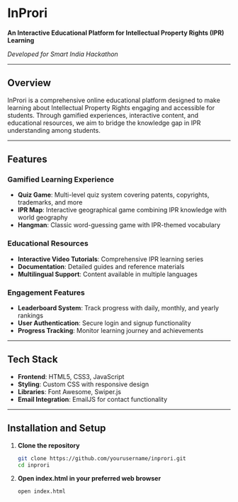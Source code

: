 # InProri

**An Interactive Educational Platform for Intellectual Property Rights (IPR) Learning**

*Developed for Smart India Hackathon*

---

## Overview

InProri is a comprehensive online educational platform designed to make learning about Intellectual Property Rights engaging and accessible for students. Through gamified experiences, interactive content, and educational resources, we aim to bridge the knowledge gap in IPR understanding among students.

---

## Features

### Gamified Learning Experience
- **Quiz Game**: Multi-level quiz system covering patents, copyrights, trademarks, and more  
- **IPR Map**: Interactive geographical game combining IPR knowledge with world geography  
- **Hangman**: Classic word-guessing game with IPR-themed vocabulary

### Educational Resources
- **Interactive Video Tutorials**: Comprehensive IPR learning series  
- **Documentation**: Detailed guides and reference materials  
- **Multilingual Support**: Content available in multiple languages

### Engagement Features
- **Leaderboard System**: Track progress with daily, monthly, and yearly rankings  
- **User Authentication**: Secure login and signup functionality  
- **Progress Tracking**: Monitor learning journey and achievements

---

## Tech Stack

- **Frontend**: HTML5, CSS3, JavaScript  
- **Styling**: Custom CSS with responsive design  
- **Libraries**: Font Awesome, Swiper.js  
- **Email Integration**: EmailJS for contact functionality

---

## Installation and Setup

1. **Clone the repository**
   ```bash
   git clone https://github.com/yourusername/inprori.git
   cd inprori

2. **Open index.html in your preferred web browser**
   ```bash
   open index.html
